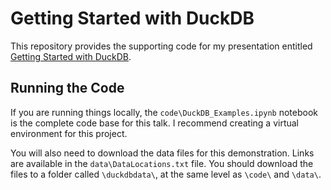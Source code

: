 # Getting Started with DuckDB

This repository provides the supporting code for my presentation entitled [Getting Started with DuckDB](https://www.catallaxyservices.com/presentations/getting-started-with-duckdb/).

## Running the Code

If you are running things locally, the `code\DuckDB_Examples.ipynb` notebook is the complete code base for this talk. I recommend creating a virtual environment for this project.

You will also need to download the data files for this demonstration. Links are available in the `data\DataLocations.txt` file. You should download the files to a folder called `\duckdbdata\`, at the same level as `\code\` and `\data\`.
